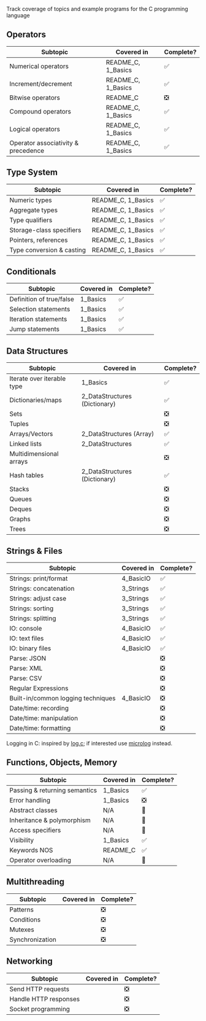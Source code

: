 []()Track coverage of topics and example programs for the C programming language

## Operators
| Subtopic                            | Covered in         | Complete? |
| ----------------------------------- | ------------------ | --------- |
| Numerical operators                 | README_C, 1_Basics | ✅         |
| Increment/decrement                 | README_C, 1_Basics | ✅         |
| Bitwise operators                   | README_C           | ❎         |
| Compound operators                  | README_C, 1_Basics | ✅         |
| Logical operators                   | README_C, 1_Basics | ✅         |
| Operator associativity & precedence | README_C, 1_Basics | ✅         |

## Type System
| Subtopic                  | Covered in         | Complete? |
| ------------------------- | ------------------ | --------- |
| Numeric types             | README_C, 1_Basics | ✅         |
| Aggregate types           | README_C, 1_Basics | ✅         |
| Type qualifiers           | README_C, 1_Basics | ✅         |
| Storage-class specifiers  | README_C, 1_Basics | ✅         |
| Pointers, references      | README_C, 1_Basics | ✅         |
| Type conversion & casting | README_C, 1_Basics | ✅         |

## Conditionals
| Subtopic                 | Covered in | Complete? |
| ------------------------ | ---------- | --------- |
| Definition of true/false | 1_Basics   | ✅         |
| Selection statements     | 1_Basics   | ✅         |
| Iteration statements     | 1_Basics   | ✅         |
| Jump statements          | 1_Basics   | ✅         |

## Data Structures
| Subtopic                   | Covered in       | Complete?  |
| -------------------------- | ---------------- | ---------- |
| Iterate over iterable type | 1_Basics         | ✅         |
| Dictionaries/maps          | 2_DataStructures (Dictionary) | ✅ |
| Sets                       |                  | ❎         |
| Tuples                     |                  | ❎         |
| Arrays/Vectors             | 2_DataStructures (Array) | ✅ |
| Linked lists               | 2_DataStructures | ✅         |
| Multidimensional arrays    |                  | ❎         |
| Hash tables                | 2_DataStructures (Dictionary) | ✅ |
| Stacks                     |                  | ❎         |
| Queues                     |                  | ❎         |
| Deques                     |                  | ❎         |
| Graphs                     |                  | ❎         |
| Trees                      |                  | ❎         |

## Strings & Files
| Subtopic                           | Covered in | Complete? |
| ---------------------------------- | ---------- | --------- |
| Strings: print/format              | 4_BasicIO | ✅         |
| Strings: concatenation             | 3_Strings | ✅         |
| Strings: adjust case               | 3_Strings | ✅         |
| Strings: sorting                   | 3_Strings | ✅         |
| Strings: splitting                 | 3_Strings | ✅         |
| IO: console                        | 4_BasicIO | ✅         |
| IO: text files                     | 4_BasicIO | ✅         |
| IO: binary files                   | 4_BasicIO | ✅         |
| Parse: JSON                        |            | ❎         |
| Parse: XML                         |            | ❎         |
| Parse: CSV                         |            | ❎         |
| Regular Expressions                |            | ❎         |
| Built-in/common logging techniques | 4_BasicIO | ❎         |
| Date/time: recording               |            | ❎         |
| Date/time: manipulation            |            | ❎         |
| Date/time: formatting              |            | ❎         |

Logging in C: inspired by [log.c](https://github.com/rxi/log.c); if interested use [microlog](https://github.com/an-dr/microlog) instead.

## Functions, Objects, Memory
| Subtopic                      | Covered in | Complete? |
| ----------------------------- | ---------- | --------- |
| Passing & returning semantics | 1_Basics   | ✅         |
| Error handling                | 1_Basics   | ❎         |
| Abstract classes              | N/A        | 🚫        |
| Inheritance & polymorphism    | N/A        | 🚫        |
| Access specifiers             | N/A        | 🚫        |
| Visibility                    | 1_Basics   | ✅         |
| Keywords NOS                  | README_C   | ✅         |
| Operator overloading          | N/A        | 🚫        |

## Multithreading
| Subtopic        | Covered in | Complete? |
| --------------- | ---------- | --------- |
| Patterns        |            | ❎         |
| Conditions      |            | ❎         |
| Mutexes         |            | ❎         |
| Synchronization |            | ❎         |

## Networking
| Subtopic              | Covered in | Complete? |
| --------------------- | ---------- | --------- |
| Send HTTP requests    |            | ❎         |
| Handle HTTP responses |            | ❎         |
| Socket programming    |            | ❎         |
